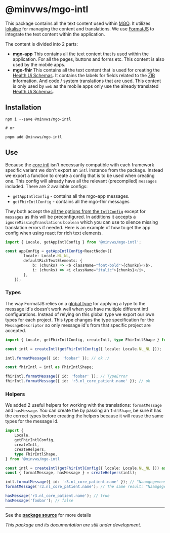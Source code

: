 # @minvws/mgo-intl

This package contains all the text content used within [MGO][repo]. It utilizes [lokalise] for managing the content and translations. We use [FormatJS][formatjs] to integrate the text content within the application.

The content is divided into 2 parts:

- **mgo-app**
  This contains all the text content that is used within the application. For all the pages, buttons and forms etc. This content is also used by the mobile apps.
- **mgo-fhir**
  This contains all the text content that is used for creating the [Health Ui Schemas][hui-schema]. It contains the labels for fields related to the [ZIB] information. And code / system translations that are used. This content is only used by `web` as the mobile apps only use the already translated [Health Ui Schemas][hui-schema].

## Installation

```shell
npm i --save @minvws/mgo-intl

# or

pnpm add @minvws/mgo-intl
```

## Use

Because the [core intl][core-intl] isn't necessarily compatible with each framework specific variant we don't export an `intl` instance from the package. Instead we export a function to create a config that is to be used when creating one. This config will already have all the relevant (precompiled) `messages` included. There are 2 available configs:

- `getAppIntlConfig` - contains all the mgo-app messages.
- `getFhirIntlConfig` - contains all the mgo-fhir messages

They both accept the [all the options from the `IntlConfig`][intl-config] except for `messages` as this will be preconfigured. In additions it accepts a `ignoreMissingTranslations` `boolean` which you can use to silence missing translation errors if needed.
Here is an example of how to get the app config when using react for rich text elements.

```typescript
import { Locale, getAppIntlConfig } from '@minvws/mgo-intl';

const appConfig = getAppIntlConfig<ReactNode>({
        locale: Locale.NL_NL,
        defaultRichTextElements: {
            b: (chunks) => <b className="font-bold">{chunks}</b>,
            i: (chunks) => <i className="italic">{chunks}</i>,
        },
    });
```

### Types

The way FormatJS relies on a [global type][global-type] for applying a type to the message id's doesn't work well when you have multiple different intl configurations. Instead of relying on this global type we export our own types for each project. This type changes the type specification for the `MessageDescriptor` so only message id's from that specific project are accepted.

```typescript
import { Locale, getFhirIntlConfig, createIntl, type FhirIntlShape } from '@minvws/mgo-intl

const intl = createIntl(getFhirIntlConfig({ locale: Locale.NL_NL }));

intl.formatMessage({ id: 'foobar' }); // ok :/

const fhirIntl = intl as FhirIntlShape;

fhirIntl.formatMessage({ id: 'foobar' }); // TypeError
fhirIntl.formatMessage({ id: 'r3.nl_core_patient.name' }); // ok
```

### Helpers

We added 2 useful helpers for working with the translations: `formatMessage` and `hasMessage`. You can create the by passing an `IntlShape`, be sure it has the correct types before creating the helpers because it will reuse the same types for the message id.

```typescript
import {
    Locale,
    getFhirIntlConfig,
    createIntl,
    createHelpers,
    type FhirIntlShape,
} from '@minvws/mgo-intl

const intl = createIntl(getFhirIntlConfig({ locale: Locale.NL_NL })) as FhirIntlShape;
const { formatMessage, hasMessage } = createHelpers(intl);

intl.formatMessage({ id: 'r3.nl_core_patient.name' }); // "Naamgegevens"
formatMessage('r3.nl_core_patient.name'); // The same result: "Naamgegevens"

hasMessage('r3.nl_core_patient.name'); // true
hasMessage('foobar'); // false
```

<hr>

See the **[package source][source]** for more details

_This package and its documentation are still under development._

[MGO]: https://github.com/minvws/nl-mgo-app-web/blob/main/README.md
[lokalise]: https://lokalise.com/
[formatjs]: https://formatjs.github.io/
[hui-schema]: https://github.com/minvws/nl-mgo-app-web/blob/main/docs/glossary.md#health-ui-schema
[ZIB]: https://github.com/minvws/nl-mgo-app-web/blob/main/docs/glossary.md#ZIB
[core-intl]: https://formatjs.github.io/docs/intl
[global-type]: https://formatjs.github.io/docs/react-intl/#typing-message-ids-and-locale
[intl-config]: https://formatjs.github.io/docs/intl#intlshape
[repo]: https://github.com/minvws/nl-mgo-app-web
[source]: https://github.com/minvws/nl-mgo-app-web/tree/main/packages/intl
